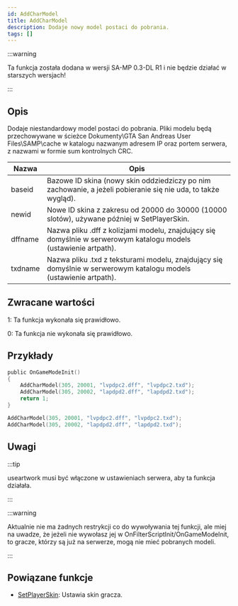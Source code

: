 ```yaml
---
id: AddCharModel
title: AddCharModel
description: Dodaje nowy model postaci do pobrania.
tags: []
---
```


:::warning

Ta funkcja została dodana w wersji SA-MP 0.3-DL R1 i nie będzie działać w starszych wersjach!

:::

## Opis

Dodaje niestandardowy model postaci do pobrania. Pliki modelu będą przechowywane w ścieżce Dokumenty\GTA San Andreas User Files\SAMP\cache w katalogu nazwanym adresem IP oraz portem serwera, z nazwami w formie sum kontrolnych CRC.

| Nazwa   | Opis                                                                                                              |
| ------- | ----------------------------------------------------------------------------------------------------------------- |
| baseid  | Bazowe ID skina (nowy skin oddziedziczy po nim zachowanie, a jeżeli pobieranie się nie uda, to także wygląd).     |
| newid   | Nowe ID skina z zakresu od 20000 do 30000 (10000 slotów), używane później w SetPlayerSkin.                        |
| dffname | Nazwa pliku .dff z kolizjami modelu, znajdujący się domyślnie w serwerowym katalogu models (ustawienie artpath).  |
| txdname | Nazwa pliku .txd z teksturami modelu, znajdujący się domyślnie w serwerowym katalogu models (ustawienie artpath). |

## Zwracane wartości

1: Ta funkcja wykonała się prawidłowo.

0: Ta funkcja nie wykonała się prawidłowo.

## Przykłady

```c
public OnGameModeInit()
{
    AddCharModel(305, 20001, "lvpdpc2.dff", "lvpdpc2.txd");
    AddCharModel(305, 20002, "lapdpd2.dff", "lapdpd2.txd");
    return 1;
}
```

```c
AddCharModel(305, 20001, "lvpdpc2.dff", "lvpdpc2.txd");
AddCharModel(305, 20002, "lapdpd2.dff", "lapdpd2.txd");
```

## Uwagi

:::tip

useartwork musi być włączone w ustawieniach serwera, aby ta funkcja działała.

:::

:::warning

Aktualnie nie ma żadnych restrykcji co do wywoływania tej funkcji, ale miej na uwadze, że jeżeli nie wywołasz jej w OnFilterScriptInit/OnGameModeInit, to gracze, którzy są już na serwerze, mogą nie mieć pobranych modeli.

:::

## Powiązane funkcje

- [SetPlayerSkin](SetPlayerSkin.md): Ustawia skin gracza.
